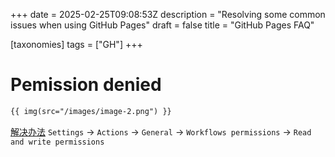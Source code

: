 +++
date = 2025-02-25T09:08:53Z
description = "Resolving some common issues when using GitHub Pages"
draft = false
title = "GitHub Pages FAQ"

[taxonomies]
tags = ["GH"]
+++
# Pemission denied

```html
{{ img(src="/images/image-2.png") }}
```

[解决办法](https://github.com/ad-m/github-push-action/issues/96#issuecomment-889984928)
`Settings` -> `Actions` -> `General` -> `Workflows permissions` -> `Read and write permissions`

